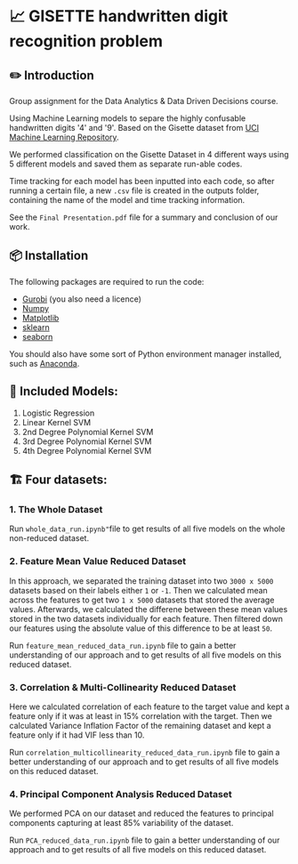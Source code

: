 # 📈 GISETTE handwritten digit recognition problem

## ✏️ Introduction

Group assignment for the Data Analytics & Data Driven Decisions course.

Using Machine Learning models to separe the highly confusable handwritten digits '4' and '9'. Based on the Gisette dataset from [UCI Machine Learning Repository](https://archive.ics.uci.edu/dataset/170/gisette).

We performed classification on the Gisette Dataset in 4 different ways using 5 different models and saved them as separate run-able codes.

Time tracking for each model has been inputted into each code, so after running a certain file, a new `.csv` file is created in the outputs folder, containing the name of the model and time tracking information.

See the `Final Presentation.pdf` file for a summary and conclusion of our work.

## 📦 Installation

The following packages are required to run the code:

- [Gurobi](https://www.gurobi.com/) (you also need a licence)
- [Numpy](https://numpy.org/)
- [Matplotlib](https://matplotlib.org/)
- [sklearn](https://scikit-learn.org/stable/)
- [seaborn](https://seaborn.pydata.org/)

You should also have some sort of Python environment manager installed, such as [Anaconda](https://www.anaconda.com/).

## 🎯 Included Models:

1. Logistic Regression
2. Linear Kernel SVM
3. 2nd Degree Polynomial Kernel SVM
4. 3rd Degree Polynomial Kernel SVM
5. 4th Degree Polynomial Kernel SVM

## 🏗️ Four datasets:

### 1. The Whole Dataset

Run `whole_data_run.ipynb"`file to get results of all five models on the whole non-reduced dataset.

### 2. Feature Mean Value Reduced Dataset

In this approach, we separated the training dataset into two `3000 x 5000` datasets based on their labels either `1` or `-1`. Then we calculated mean across the features to get two `1 x 5000` datasets that stored the average values. Afterwards, we calculated the differene between these mean values stored in the two datasets individually for each feature. Then filtered down our features using the absolute value of this difference to be at least `50`.

Run `feature_mean_reduced_data_run.ipynb` file to gain a better understanding of our approach and to get results of all five models on this reduced dataset.

### 3. Correlation & Multi-Collinearity Reduced Dataset

Here we calculated correlation of each feature to the target value and kept a feature only if it was at least in 15% correlation with the target.
Then we calculated Variance Inflation Factor of the remaining dataset and kept a feature only if it had VIF less than 10.

Run `correlation_multicollinearity_reduced_data_run.ipynb` file to gain a better understanding of our approach and to get results of all five models on this reduced dataset.

### 4. Principal Component Analysis Reduced Dataset

We performed PCA on our dataset and reduced the features to principal components capturing at least 85% variability of the dataset.

Run `PCA_reduced_data_run.ipynb` file to gain a better understanding of our approach and to get results of all five models on this reduced dataset.
